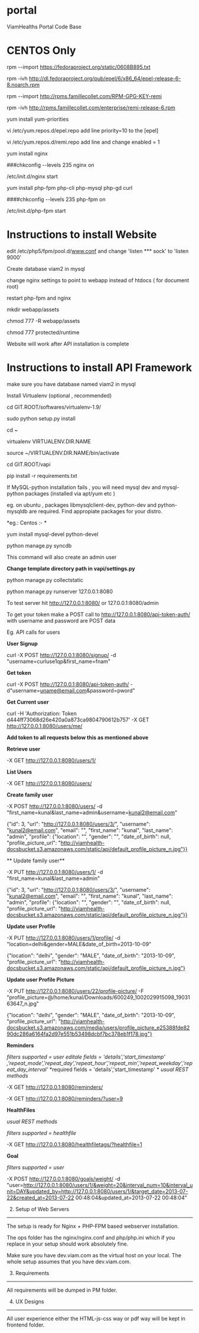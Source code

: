portal
======

ViamHealths Portal Code Base


CENTOS Only
===========
rpm --import https://fedoraproject.org/static/0608B895.txt 

rpm -ivh http://dl.fedoraproject.org/pub/epel/6/x86_64/epel-release-6-8.noarch.rpm

rpm --import http://rpms.famillecollet.com/RPM-GPG-KEY-remi

rpm -ivh http://rpms.famillecollet.com/enterprise/remi-release-6.rpm

yum install yum-priorities

vi /etc/yum.repos.d/epel.repo add line priority=10 to the [epel]

vi /etc/yum.repos.d/remi.repo add line and change enabled = 1

yum install nginx

###chkconfig --levels 235 nginx on

/etc/init.d/nginx start

yum install php-fpm php-cli php-mysql php-gd curl

####chkconfig --levels 235 php-fpm on

/etc/init.d/php-fpm start


Instructions to install Website
===============================

edit /etc/php5/fpm/pool.d/www.conf and change 'listen *** sock' to 'listen 9000'

Create database viam2 in mysql

change nginx settings to point to webapp instead of htdocs ( for document root)

restart php-fpm and nginx

mkdir webapp/assets

chmod 777 -R webapp/assets

chmod 777 protected/runtime

Website will work after API installation is complete

Instructions to install API Framework
======================================

make sure you have database named viam2 in mysql

Install Virtualenv (optional , recommended)

cd GIT.ROOT/softwares/virtualenv-1.9/

sudo python setup.py install

cd ~ 

virtualenv VIRTUALENV.DIR.NAME

source ~/VIRTUALENV.DIR.NAME/bin/activate

cd GIT.ROOT/vapi

pip install -r requirements.txt

If  MySQL-python installation fails , you will need mysql dev and mysql-python packages (installed via apt/yum etc )

eg. on ubuntu , packages libmysqlclient-dev, python-dev and python-mysqldb are required. Find appropiate packages for your distro.

*eg.: Centos :- *

yum install mysql-devel python-devel

python manage.py syncdb

This command will also create an admin user

**Change template directory path in vapi/settings.py**

python manage.py collectstatic

python manage.py runserver 127.0.0.1:8080

To test server hit http://127.0.0.1:8080/ or 127.0.0.1:8080/admin

To get your token make a POST call to http://127.0.0.1:8080/api-token-auth/ with username and password are POST data

Eg. API calls for users

**User Signup**

curl -X POST http://127.0.0.1:8080/signup/ -d "username=curluse1qp&first_name=fnam"

**Get token**

curl -X POST http://127.0.0.1:8080/api-token-auth/ -d"username=uname@email.com&password=pword"

**Get Current user**

curl -H 'Authorization: Token d444ff73068d26e420a0a873ca9804790612b757' -X GET http://127.0.0.1:8080/users/me/ 

**Add token to all requests below this as mentioned above**

**Retrieve user**

-X GET http://127.0.0.1:8080/users/1/

**List Users**

-X GET http://127.0.0.1:8080/users/

**Create family user**

-X POST http://127.0.0.1:8080/users/ -d "first_name=kunal&last_name=admin&username=kunal2@email.com"

{"id": 3, "url": "http://127.0.0.1:8080/users/3/", "username": "kunal2@email.com", "email": "", "first_name": "kunal", "last_name": "admin", "profile": {"location": "", "gender": "", "date_of_birth": null, "profile_picture_url": "http://viamhealth-docsbucket.s3.amazonaws.com/static/api/default_profile_picture_n.jpg"}}

** Update family user**

-X PUT http://127.0.0.1:8080/users/1/ -d "first_name=kunal&last_name=admin"

{"id": 3, "url": "http://127.0.0.1:8080/users/3/", "username": "kunal2@email.com", "email": "", "first_name": "kunal", "last_name": "admin", "profile": {"location": "", "gender": "", "date_of_birth": null, "profile_picture_url": "http://viamhealth-docsbucket.s3.amazonaws.com/static/api/default_profile_picture_n.jpg"}}

**Update user Profile**

-X PUT http://127.0.0.1:8080/users/1/profile/ -d "location=delhi&gender=MALE&date_of_birth=2013-10-09"

{"location": "delhi", "gender": "MALE", "date_of_birth": "2013-10-09", "profile_picture_url": "http://viamhealth-docsbucket.s3.amazonaws.com/static/api/default_profile_picture_n.jpg"}

**Update user Profile Picture**

-X PUT http://127.0.0.1:8080/users/22/profile-picture/ -F "profile_picture=@/home/kunal/Downloads/600249_1002029915098_1903163647_n.jpg"

{"location": "delhi", "gender": "MALE", "date_of_birth": "2013-10-09", "profile_picture_url": "http://viamhealth-docsbucket.s3.amazonaws.com/media/users/profile_picture_e25388fde8290dc286a6164fa2d97e551b53498dcbf7bc378eb1f178.jpg"}


**Reminders**

*filters supported = user*
*editale fields = 'details','start_timestamp' ,'repeat_mode','repeat_day','repeat_hour','repeat_min','repeat_weekday','repeat_day_interval'*
*required fields = 'details','start_timestamp' *
*usual REST methods*

-X GET http://127.0.0.1:8080/reminders/

-X GET http://127.0.0.1:8080/reminders/?user=9

**HealthFiles**

*usual REST methods*

*filters supported = healthfile*

-X GET http://127.0.0.1:8080/healthfiletags/?healthfile=1

**Goal**

*filters supported = user*

-X POST http://127.0.0.1:8080/goals/weight/ -d "user=http://127.0.0.1:8080/users/1/&weight=20&interval_num=10&interval_unit=DAY&updated_by=http://127.0.0.1:8080/users/1/&target_date=2013-07-22&created_at=2013-07-22 00:48:04&updated_at=2013-07-22 00:48:04"





2. Setup of Web Servers
-----------------------

The setup is ready for Nginx + PHP-FPM based webserver installation.

The ops folder has the nginx/nginx.conf and php/php.ini which if you replace in your setup should work absolutely fine.

Make sure you have dev.viam.com as the virtual host on your local. The whole setup assumes that you have dev.viam.com.

3. Requirements
------------------

All requirements will be dumped in PM folder.

4. UX Designs
-----------------

All user experience either the HTML-js-css way or pdf way will be kept in frontend folder.

